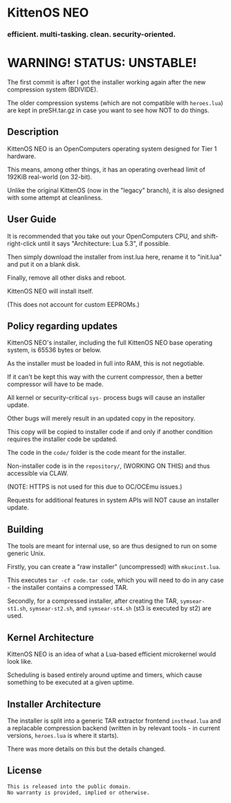 # KittenOS NEO
### efficient. multi-tasking. clean. security-oriented.

# WARNING! STATUS: UNSTABLE!

The first commit is after I got the installer working again after the new compression system (BDIVIDE).

The older compression systems (which are not compatible with `heroes.lua`) are kept in preSH.tar.gz in case you want to see how NOT to do things.

## Description

KittenOS NEO is an OpenComputers operating system designed for Tier 1 hardware.

This means, among other things, it has an operating overhead limit of 192KiB real-world (on 32-bit).

Unlike the original KittenOS (now in the "legacy" branch), it is also designed with some attempt at cleanliness.

## User Guide

It is recommended that you take out your OpenComputers CPU, and shift-right-click until it says "Architecture: Lua 5.3", if possible.

Then simply download the installer from inst.lua here, rename it to "init.lua" and put it on a blank disk.

Finally, remove all other disks and reboot.

KittenOS NEO will install itself.

(This does not account for custom EEPROMs.)

## Policy regarding updates

KittenOS NEO's installer, including the full KittenOS NEO base operating system, is 65536 bytes or below.

As the installer must be loaded in full into RAM, this is not negotiable.

If it can't be kept this way with the current compressor, then a better compressor will have to be made.

All kernel or security-critical `sys-` process bugs will cause an installer update.

Other bugs will merely result in an updated copy in the repository.

This copy will be copied to installer code if and only if another condition requires the installer code be updated.

The code in the `code/` folder is the code meant for the installer.

Non-installer code is in the `repository/`, (WORKING ON THIS) and thus accessible via CLAW.

(NOTE: HTTPS is not used for this due to OC/OCEmu issues.)

Requests for additional features in system APIs will NOT cause an installer update.

## Building

The tools are meant for internal use, so are thus designed to run on some generic Unix.

Firstly, you can create a "raw installer" (uncompressed) with `mkucinst.lua`.

This executes `tar -cf code.tar code`, which you will need to do in any case - the installer contains a compressed TAR.

Secondly, for a compressed installer, after creating the TAR, `symsear-st1.sh`, `symsear-st2.sh`, and `symsear-st4.sh` (st3 is executed by st2) are used.

## Kernel Architecture

KittenOS NEO is an idea of what a Lua-based efficient microkernel would look like.

Scheduling is based entirely around uptime and timers,
 which cause something to be executed at a given uptime.

## Installer Architecture

The installer is split into a generic TAR extractor frontend `insthead.lua` and a replacable compression backend (written in by relevant tools - in current versions, `heroes.lua` is where it starts).

There was more details on this but the details changed.

## License

    This is released into the public domain.
    No warranty is provided, implied or otherwise.

